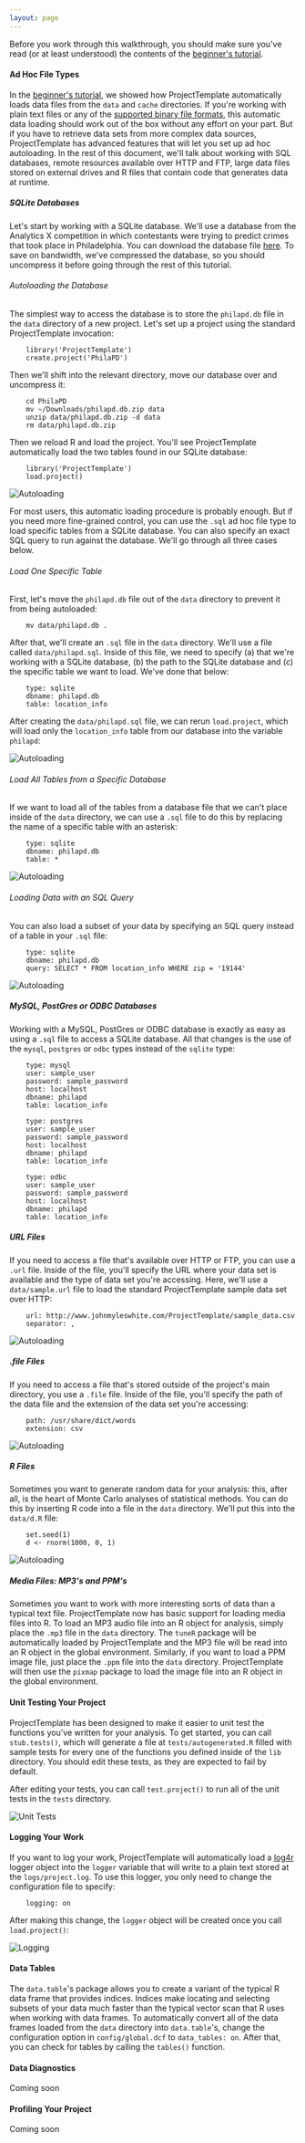 ```yaml
---
layout: page
---
```

Before you work through this walkthrough, you should make sure you've read (or at least understood) the contents of the [beginner's tutorial](./getting_started.html).

#### Ad Hoc File Types
In the [beginner's tutorial](./getting_started.html), we showed how ProjectTemplate automatically loads data files from the `data` and `cache` directories. If you're working with plain text files or any of the [supported binary file formats](./file_formats.html), this automatic data loading should work out of the box without any effort on your part. But if you have to retrieve data sets from more complex data sources, ProjectTemplate has advanced features that will let you set up ad hoc autoloading. In the rest of this document, we'll talk about working with SQL databases, remote resources available over HTTP and FTP, large data files stored on external drives and R files that contain code that generates data at runtime.

##### SQLite Databases
Let's start by working with a SQLite database. We'll use a database from the Analytics X competition in which contestants were trying to predict crimes that took place in Philadelphia. You can download the database file [here](./philapd.db.zip). To save on bandwidth, we've compressed the database, so you should uncompress it before going through the rest of this tutorial.

###### Autoloading the Database
The simplest way to access the database is to store the `philapd.db` file in the `data` directory of a new project. Let's set up a project using the standard ProjectTemplate invocation:

        library('ProjectTemplate')
        create.project('PhilaPD')

Then we'll shift into the relevant directory, move our database over and uncompress it:

        cd PhilaPD
        mv ~/Downloads/philapd.db.zip data
        unzip data/philapd.db.zip -d data
        rm data/philapd.db.zip 
    
Then we reload R and load the project. You'll see ProjectTemplate automatically load the two tables found in our SQLite database:

        library('ProjectTemplate')
        load.project()
        
![Autoloading](./mastering1.jpg)

For most users, this automatic loading procedure is probably enough. But if you need more fine-grained control, you can use the `.sql` ad hoc file type to load specific tables from a SQLite database. You can also specify an exact SQL query to run against the database. We'll go through all three cases below.

###### Load One Specific Table

First, let's move the `philapd.db` file out of the `data` directory to prevent it from being autoloaded:

        mv data/philapd.db .

After that, we'll create an `.sql` file in the `data` directory. We'll use a file called `data/philapd.sql`. Inside of this file, we need to specify (a) that we're working with a SQLite database, (b) the path to the SQLite database and (c) the specific table we want to load. We've done that below:

        type: sqlite
        dbname: philapd.db
        table: location_info

After creating the `data/philapd.sql` file, we can rerun `load.project`, which will load only the `location_info` table from our database into the variable `philapd`:

![Autoloading](./mastering2.jpg)

###### Load All Tables from a Specific Database
If we want to load all of the tables from a database file that we can't place inside of the `data` directory, we can use a `.sql` file to do this by replacing the name of a specific table with an asterisk:

        type: sqlite
        dbname: philapd.db
        table: *

![Autoloading](./mastering3.jpg)

###### Loading Data with an SQL Query
You can also load a subset of your data by specifying an SQL query instead of a table in your `.sql` file:

        type: sqlite
        dbname: philapd.db
        query: SELECT * FROM location_info WHERE zip = '19144'

![Autoloading](./mastering4.jpg)

##### MySQL, PostGres or ODBC Databases
Working with a MySQL, PostGres or ODBC database is exactly as easy as using a `.sql` file to access a SQLite database. All that changes is the use of the `mysql`, `postgres` or `odbc` types instead of the `sqlite` type:

        type: mysql
        user: sample_user
        password: sample_password
        host: localhost
        dbname: philapd
        table: location_info

        type: postgres
        user: sample_user
        password: sample_password
        host: localhost
        dbname: philapd
        table: location_info

        type: odbc
        user: sample_user
        password: sample_password
        host: localhost
        dbname: philapd
        table: location_info

##### URL Files
If you need to access a file that's available over HTTP or FTP, you can use a `.url` file. Inside of the file, you'll specify the URL where your data set is available and the type of data set you're accessing. Here, we'll use a `data/sample.url` file to load the standard ProjectTemplate sample data set over HTTP:

        url: http://www.johnmyleswhite.com/ProjectTemplate/sample_data.csv
        separator: ,

![Autoloading](./mastering5.jpg)

##### .file Files
If you need to access a file that's stored outside of the project's main directory, you use a `.file` file. Inside of the file, you'll specify the path of the data file and the extension of the data set you're accessing:

        path: /usr/share/dict/words
        extension: csv

![Autoloading](./mastering6.jpg)

##### R Files
Sometimes you want to generate random data for your analysis: this, after all, is the heart of Monte Carlo analyses of statistical methods. You can do this by inserting R code into a file in the `data` directory. We'll put this into the `data/d.R` file:

        set.seed(1)
        d <- rnorm(1000, 0, 1)

![Autoloading](./mastering7.jpg)

##### Media Files: MP3's and PPM's
Sometimes you want to work with more interesting sorts of data than a typical text file. ProjectTemplate now has basic support for loading media files into R. To load an MP3 audio file into an R object for analysis, simply place the `.mp3` file in the `data` directory. The `tuneR` package will be automatically loaded by ProjectTemplate and the MP3 file will be read into an R object in the global environment. Similarly, if you want to load a PPM image file, just place the `.ppm` file into the `data` directory. ProjectTemplate will then use the `pixmap` package to load the image file into an R object in the global environment.

#### Unit Testing Your Project
ProjectTemplate has been designed to make it easier to unit test the functions you've written for your analysis. To get started, you can call `stub.tests()`, which will generate a file at `tests/autogenerated.R` filled with sample tests for every one of the functions you defined inside of the `lib` directory. You should edit these tests, as they are expected to fail by default.

After editing your tests, you can call `test.project()` to run all of the unit tests in the `tests` directory.

![Unit Tests](./unit_tests.jpg)

#### Logging Your Work
If you want to log your work, ProjectTemplate will automatically load a [log4r](https://github.com/johnmyleswhite/log4r) logger object into the `logger` variable that will write to a plain text stored at the `logs/project.log`. To use this logger, you only need to change the configuration file to specify:

        logging: on

After making this change, the `logger` object will be created once you call `load.project()`:

![Logging](./logging.jpg)

#### Data Tables
The `data.table`'s package allows you to create a variant of the typical R data frame that provides indices. Indices make locating and selecting subsets of your data much faster than the typical vector scan that R uses when working with data frames. To automatically convert all of the data frames loaded from the `data` directory into `data.table`'s, change the configuration option in `config/global.dcf` to `data_tables: on`. After that, you can check for tables by calling the `tables()` function.

#### Data Diagnostics
Coming soon

#### Profiling Your Project
Coming soon
